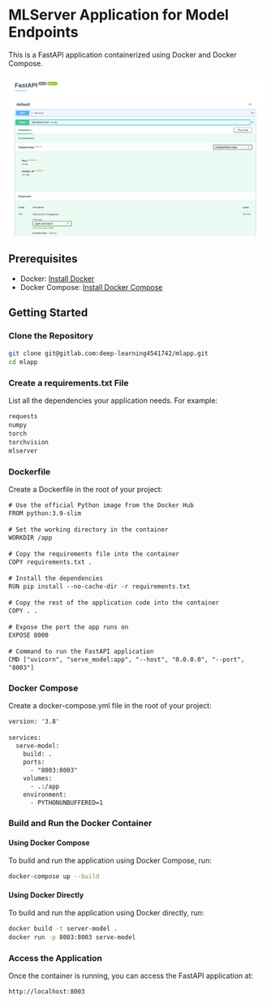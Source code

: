 # MLServer Application for Model Endpoints

This is a FastAPI application containerized using Docker and Docker Compose.

![FastAPI Logo](assets/serve_model.png)


## Prerequisites

- Docker: [Install Docker](https://docs.docker.com/get-docker/)
- Docker Compose: [Install Docker Compose](https://docs.docker.com/compose/install/)

## Getting Started

### Clone the Repository

```sh
git clone git@gitlab.com:deep-learning4541742/mlapp.git
cd mlapp
```

### Create a requirements.txt File
List all the dependencies your application needs. For example:

```txt
requests
numpy
torch
torchvision 
mlserver
```

### Dockerfile
Create a Dockerfile in the root of your project:

```docker
# Use the official Python image from the Docker Hub
FROM python:3.9-slim

# Set the working directory in the container
WORKDIR /app

# Copy the requirements file into the container
COPY requirements.txt .

# Install the dependencies
RUN pip install --no-cache-dir -r requirements.txt

# Copy the rest of the application code into the container
COPY . .

# Expose the port the app runs on
EXPOSE 8000

# Command to run the FastAPI application
CMD ["uvicorn", "serve_model:app", "--host", "0.0.0.0", "--port", "8003"]

```

### Docker Compose
Create a docker-compose.yml file in the root of your project:

```docker compose
version: '3.8'

services:
  serve-model:
    build: .
    ports:
      - "8003:8003"
    volumes:
      - .:/app
    environment:
      - PYTHONUNBUFFERED=1
```


### Build and Run the Docker Container
#### Using Docker Compose

To build and run the application using Docker Compose, run:

```sh
docker-compose up --build
```

#### Using Docker Directly
To build and run the application using Docker directly, run:

```bash
docker build -t server-model .
docker run -p 8003:8003 serve-model
```


### Access the Application
Once the container is running, you can access the FastAPI application at:

```txt
http://localhost:8003
```